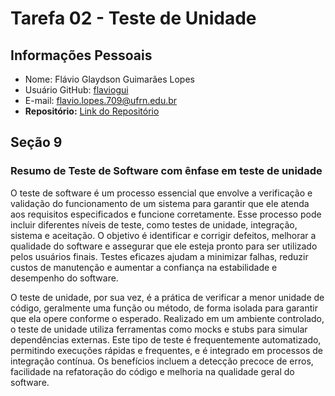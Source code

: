 # Tarefa 02 - Teste de Unidade

## Informações Pessoais
- Nome: Flávio Glaydson Guimarães Lopes
- Usuário GitHub: [flaviogui](https://github.com/flaviogui)
- E-mail: <flavio.lopes.709@ufrn.edu.br>
- **Repositório:** [Link do Repositório](https://github.com/flaviogui/TechCell-Pro)

## Seção 9
### Resumo de Teste de Software com ênfase em teste de unidade 
O teste de software é um processo essencial que envolve a verificação e validação do funcionamento de um sistema para garantir que ele atenda aos requisitos especificados e funcione corretamente. Esse processo pode incluir diferentes níveis de teste, como testes de unidade, integração, sistema e aceitação. O objetivo é identificar e corrigir defeitos, melhorar a qualidade do software e assegurar que ele esteja pronto para ser utilizado pelos usuários finais. Testes eficazes ajudam a minimizar falhas, reduzir custos de manutenção e aumentar a confiança na estabilidade e desempenho do software.

O teste de unidade, por sua vez, é a prática de verificar a menor unidade de código, geralmente uma função ou método, de forma isolada para garantir que ela opere conforme o esperado. Realizado em um ambiente controlado, o teste de unidade utiliza ferramentas como mocks e stubs para simular dependências externas. Este tipo de teste é frequentemente automatizado, permitindo execuções rápidas e frequentes, e é integrado em processos de integração contínua. Os benefícios incluem a detecção precoce de erros, facilidade na refatoração do código e melhoria na qualidade geral do software.